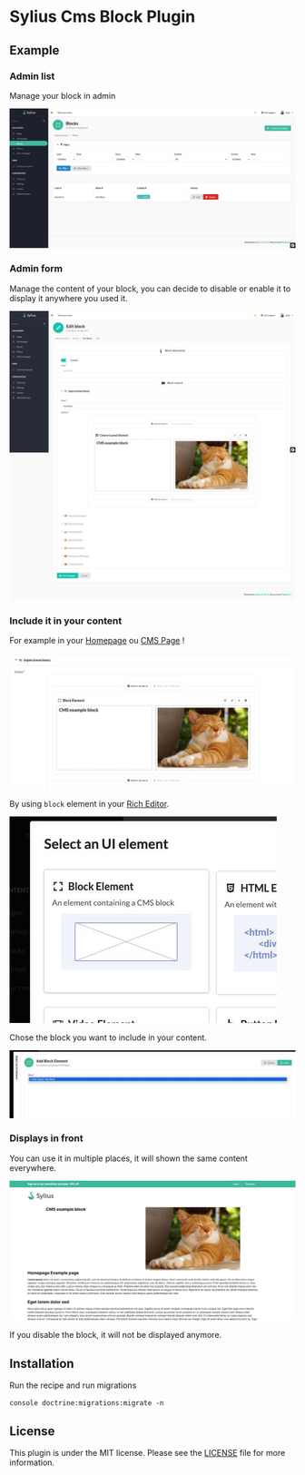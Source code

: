 # Sylius Cms Block Plugin

## Example

### Admin list

Manage your block in admin

![Grid of blocks in Sylius admin](images/blocks-list.jpg)

### Admin form

Manage the content of your block, you can decide to disable or enable it to display it anywhere you used it.

![Form of a block in Sylius Admin](images/block-form.jpg)

### Include it in your content

For example in your [Homepage](https://github.com/monsieurbiz/SyliusHomepagePlugin) ou [CMS Page](https://github.com/monsieurbiz/SyliusCmsPagePlugin/) !

![Block included in a homepage content](images/block-included.jpg)

By using `block` element in your [Rich Editor](https://github.com/monsieurbiz/SyliusRichEditorPlugin/).

![Block element in rich editor](images/block-ui-element.jpg)

Chose the block you want to include in your content.

![Block element in rich editor](images/choose-block.jpg)

### Displays in front

You can use it in multiple places, it will shown the same content everywhere.

![Block displayed in front](images/block-front.jpg)

If you disable the block, it will not be displayed anymore.

## Installation

Run the recipe and run migrations 

```
console doctrine:migrations:migrate -n
```

## License

This plugin is under the MIT license.
Please see the [LICENSE](LICENSE) file for more information.
